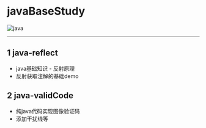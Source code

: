 # javaBaseStudy

![java](https://img.shields.io/badge/JAVA-1.8+-green.svg) 

---

## 1 java-reflect

- java基础知识 - 反射原理
- 反射获取注解的基础demo

## 2 java-validCode

- 纯java代码实现图像验证码
- 添加干扰线等